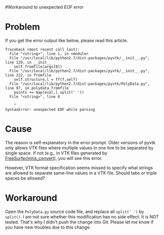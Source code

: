 #Workaround to unexpected EOF error

# Problem #

If you get the error output like below, please read this article.

```
Traceback (most recent call last):
  File "<string>", line 1, in <module>
  File "/usr/local/lib/python2.7/dist-packages/pyvtk/__init__.py", line 129, in __init__
    self.fromfile(args[0])
  File "/usr/local/lib/python2.7/dist-packages/pyvtk/__init__.py", line 222, in fromfile
    self.structure,l = ff(f,self)
  File "/usr/local/lib/python2.7/dist-packages/pyvtk/PolyData.py", line 97, in polydata_fromfile
    points += map(eval,l.split(' '))
  File "<string>", line 0
    
    ^
SyntaxError: unexpected EOF while parsing

```

# Cause #

The reason is self-explanatory in the error prompt. Older versions of pyvtk only allows VTK files where multiple values in one line to be separated by single space. If not (e.g., in VTK files generated by [FreeSurfer/mris\_convert](http://surfer.nmr.mgh.harvard.edu/fswiki/mris_convert)), you will see this error.

However, VTK format specification seems missed to specify what strings are allowed to separate same-line values in a VTK file. Should tabs or triple spaces be allowed?

# Workaround #

Open the `PolyData.py` source code file, and replace all `split(' ')` by `split()`. I am not sure whether this modification has no side effect. It is NOT tested. That's why I didn't push the change into Git. Please let me know if you have new troubles due to this change.